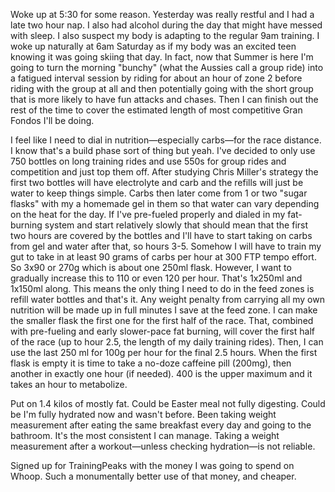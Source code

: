 Woke up at 5:30 for some reason. Yesterday was really restful and I had a late two hour nap. I also had alcohol during the day that might have messed with sleep. I also suspect my body is adapting to the regular 9am training. I woke up naturally at 6am Saturday as if my body was an excited teen knowing it was going skiing that day. In fact, now that Summer is here I'm going to turn the morning "bunchy" (what the Aussies call a group ride) into a fatigued interval session by riding for about an hour of zone 2 before riding with the group at all and then potentially going with the short group that is more likely to have fun attacks and chases. Then I can finish out the rest of the time to cover the estimated length of most competitive Gran Fondos I'll be doing.

I feel like I need to dial in nutrition—especially carbs—for the race distance. I know that's a build phase sort of thing but yeah. I've decided to only use 750 bottles on long training rides and use 550s for group rides and competition and just top them off. After studying Chris Miller's strategy the first two bottles will have electrolyte and carb and the refills will just be water to keep things simple. Carbs then later come from 1 or two "sugar flasks" with my a homemade gel in them so that water can vary depending on the heat for the day. If I've pre-fueled properly and dialed in my fat-burning system and start relatively slowly that should mean that the first two hours are covered by the bottles and I'll have to start taking on carbs from gel and water after that, so hours 3-5. Somehow I will have to train my gut to take in at least 90 grams of carbs per hour at 300 FTP tempo effort. So 3x90 or 270g which is about one 250ml flask. However, I want to gradually increase this to 110 or even 120 per hour. That's 1x250ml and 1x150ml along. This means the only thing I need to do in the feed zones is refill water bottles and that's it.  Any weight penalty from carrying all my own nutrition will be made up in full minutes I save at the feed zone. I can make the smaller flask the first one for the first half of the race. That, combined with pre-fueling and early slower-pace fat burning, will cover the first half of the race (up to hour 2.5, the length of my daily training rides). Then, I can use the last 250 ml for 100g per hour for the final 2.5 hours. When the first flask is empty it is time to take a no-doze caffeine pill (200mg), then another in exactly one hour (if needed). 400 is the upper maximum and it takes an hour to metabolize.

Put on 1.4 kilos of mostly fat. Could be Easter meal not fully digesting. Could be I'm fully hydrated now and wasn't before. Been taking weight measurement after eating the same breakfast every day and going to the bathroom. It's the most consistent I can manage. Taking a weight measurement after a workout—unless checking hydration—is not reliable.

Signed up for TrainingPeaks with the money I was going to spend on Whoop. Such a monumentally better use of that money, and cheaper.